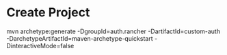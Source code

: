 # Create Project
mvn archetype:generate -DgroupId=auth.rancher -DartifactId=custom-auth -DarchetypeArtifactId=maven-archetype-quickstart -DinteractiveMode=false